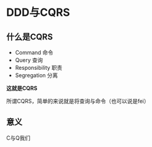 # DDD与CQRS

## 什么是CQRS

* Command 命令
* Query  查询
* Responsibility 职责
* Segregation 分离

**这就是CQRS**

所谓CQRS，简单的来说就是将查询与命令（也可以说是fei）
## 意义

C与Q我们
